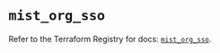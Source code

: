 # `mist_org_sso`

Refer to the Terraform Registry for docs: [`mist_org_sso`](https://registry.terraform.io/providers/juniper/mist/0.6.0/docs/resources/org_sso).
